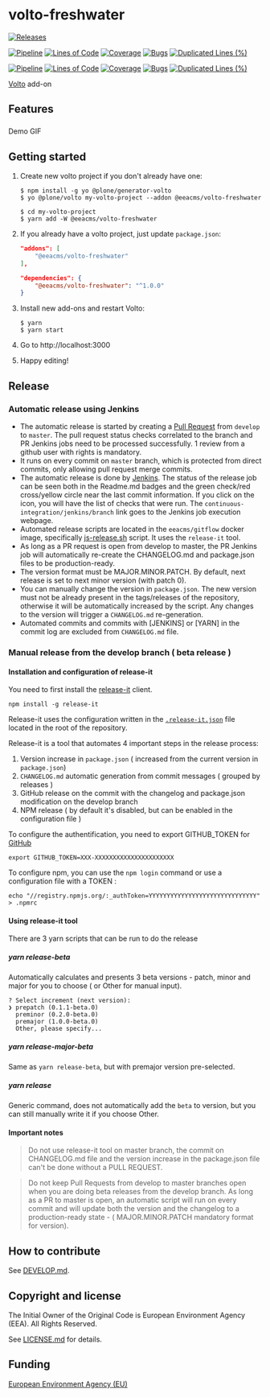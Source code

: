 # volto-freshwater

[![Releases](https://img.shields.io/github/v/release/eea/volto-freshwater)](https://github.com/eea/volto-freshwater/releases)

[![Pipeline](https://ci.eionet.europa.eu/buildStatus/icon?job=volto-addons%2Fvolto-freshwater%2Fmaster&subject=master)](https://ci.eionet.europa.eu/view/Github/job/volto-addons/job/volto-freshwater/job/master/display/redirect)
[![Lines of Code](https://sonarqube.eea.europa.eu/api/project_badges/measure?project=volto-freshwater-master&metric=ncloc)](https://sonarqube.eea.europa.eu/dashboard?id=volto-freshwater-master)
[![Coverage](https://sonarqube.eea.europa.eu/api/project_badges/measure?project=volto-freshwater-master&metric=coverage)](https://sonarqube.eea.europa.eu/dashboard?id=volto-freshwater-master)
[![Bugs](https://sonarqube.eea.europa.eu/api/project_badges/measure?project=volto-freshwater-master&metric=bugs)](https://sonarqube.eea.europa.eu/dashboard?id=volto-freshwater-master)
[![Duplicated Lines (%)](https://sonarqube.eea.europa.eu/api/project_badges/measure?project=volto-freshwater-master&metric=duplicated_lines_density)](https://sonarqube.eea.europa.eu/dashboard?id=volto-freshwater-master)

[![Pipeline](https://ci.eionet.europa.eu/buildStatus/icon?job=volto-addons%2Fvolto-freshwater%2Fdevelop&subject=develop)](https://ci.eionet.europa.eu/view/Github/job/volto-addons/job/volto-freshwater/job/develop/display/redirect)
[![Lines of Code](https://sonarqube.eea.europa.eu/api/project_badges/measure?project=volto-freshwater-develop&metric=ncloc)](https://sonarqube.eea.europa.eu/dashboard?id=volto-freshwater-develop)
[![Coverage](https://sonarqube.eea.europa.eu/api/project_badges/measure?project=volto-freshwater-develop&metric=coverage)](https://sonarqube.eea.europa.eu/dashboard?id=volto-freshwater-develop)
[![Bugs](https://sonarqube.eea.europa.eu/api/project_badges/measure?project=volto-freshwater-develop&metric=bugs)](https://sonarqube.eea.europa.eu/dashboard?id=volto-freshwater-develop)
[![Duplicated Lines (%)](https://sonarqube.eea.europa.eu/api/project_badges/measure?project=volto-freshwater-develop&metric=duplicated_lines_density)](https://sonarqube.eea.europa.eu/dashboard?id=volto-freshwater-develop)

[Volto](https://github.com/plone/volto) add-on

## Features

###

Demo GIF

## Getting started

1. Create new volto project if you don't already have one:

   ```
   $ npm install -g yo @plone/generator-volto
   $ yo @plone/volto my-volto-project --addon @eeacms/volto-freshwater

   $ cd my-volto-project
   $ yarn add -W @eeacms/volto-freshwater
   ```

1. If you already have a volto project, just update `package.json`:

   ```JSON
   "addons": [
       "@eeacms/volto-freshwater"
   ],

   "dependencies": {
       "@eeacms/volto-freshwater": "^1.0.0"
   }
   ```

1. Install new add-ons and restart Volto:

   ```
   $ yarn
   $ yarn start
   ```

1. Go to http://localhost:3000

1. Happy editing!

## Release

### Automatic release using Jenkins

*  The automatic release is started by creating a [Pull Request](../../compare/master...develop) from `develop` to `master`. The pull request status checks correlated to the branch and PR Jenkins jobs need to be processed successfully. 1 review from a github user with rights is mandatory.
* It runs on every commit on `master` branch, which is protected from direct commits, only allowing pull request merge commits.
* The automatic release is done by [Jenkins](https://ci.eionet.europa.eu). The status of the release job can be seen both in the Readme.md badges and the green check/red cross/yellow circle near the last commit information. If you click on the icon, you will have the list of checks that were run. The `continuous-integration/jenkins/branch` link goes to the Jenkins job execution webpage.
* Automated release scripts are located in the `eeacms/gitflow` docker image, specifically [js-release.sh](https://github.com/eea/eea.docker.gitflow/blob/master/src/js-release.sh) script. It  uses the `release-it` tool.
* As long as a PR request is open from develop to master, the PR Jenkins job will automatically re-create the CHANGELOG.md and package.json files to be production-ready.
* The version format must be MAJOR.MINOR.PATCH. By default, next release is set to next minor version (with patch 0).
* You can manually change the version in `package.json`.  The new version must not be already present in the tags/releases of the repository, otherwise it will be automatically increased by the script. Any changes to the version will trigger a `CHANGELOG.md` re-generation.
* Automated commits and commits with [JENKINS] or [YARN] in the commit log are excluded from `CHANGELOG.md` file.

### Manual release from the develop branch ( beta release )

#### Installation and configuration of release-it

You need to first install the [release-it](https://github.com/release-it/release-it)  client.

   ```
   npm install -g release-it
   ```

Release-it uses the configuration written in the [`.release-it.json`](./.release-it.json) file located in the root of the repository.

Release-it is a tool that automates 4 important steps in the release process:

1. Version increase in `package.json` ( increased from the current version in `package.json`)
2. `CHANGELOG.md` automatic generation from commit messages ( grouped by releases )
3. GitHub release on the commit with the changelog and package.json modification on the develop branch
4. NPM release ( by default it's disabled, but can be enabled in the configuration file )

To configure the authentification, you need to export GITHUB_TOKEN for [GitHub](https://github.com/settings/tokens)

   ```
   export GITHUB_TOKEN=XXX-XXXXXXXXXXXXXXXXXXXXXX
   ```

 To configure npm, you can use the `npm login` command or use a configuration file with a TOKEN :

   ```
   echo "//registry.npmjs.org/:_authToken=YYYYYYYYYYYYYYYYYYYYYYYYYYYYYY" > .npmrc
   ```

#### Using release-it tool

There are 3 yarn scripts that can be run to do the release

##### yarn release-beta

Automatically calculates and presents 3 beta versions - patch, minor and major for you to choose ( or Other for manual input).

```
? Select increment (next version):
❯ prepatch (0.1.1-beta.0)
  preminor (0.2.0-beta.0)
  premajor (1.0.0-beta.0)
  Other, please specify...
```

##### yarn release-major-beta

Same as `yarn release-beta`, but with premajor version pre-selected.

##### yarn release

Generic command, does not automatically add the `beta` to version, but you can still manually write it if you choose Other.

#### Important notes

> Do not use release-it tool on master branch, the commit on CHANGELOG.md file and the version increase in the package.json file can't be done without a PULL REQUEST.

> Do not keep Pull Requests from develop to master branches open when you are doing beta releases from the develop branch. As long as a PR to master is open, an automatic script will run on every commit and will update both the version and the changelog to a production-ready state - ( MAJOR.MINOR.PATCH mandatory format for version).


## How to contribute

See [DEVELOP.md](https://github.com/eea/volto-freshwater/blob/master/DEVELOP.md).

## Copyright and license

The Initial Owner of the Original Code is European Environment Agency (EEA).
All Rights Reserved.

See [LICENSE.md](https://github.com/eea/volto-freshwater/blob/master/LICENSE.md) for details.

## Funding

[European Environment Agency (EU)](http://eea.europa.eu)
